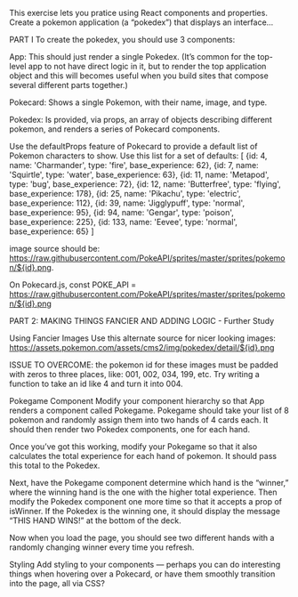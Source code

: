This exercise lets you pratice using React components and properties.
Create a pokemon application (a “pokedex”) that displays an interface...

PART I
To create the pokedex, you should use 3 components:

App:    This should just render a single Pokedex.
(It’s common for the top-level app to not have direct logic in it, but to render the top application object and this will becomes useful when you build sites that compose several different parts together.)

Pokecard:   Shows a single Pokemon, with their name, image, and type.


Pokedex:    Is provided, via props, an array of objects describing different pokemon, and renders a series               of Pokecard components.

Use the defaultProps feature of Pokecard to provide a default list of Pokemon characters to show. Use this list for a set of defaults:
[
  {id: 4, name: 'Charmander', type: 'fire', base_experience: 62},
  {id: 7, name: 'Squirtle', type: 'water', base_experience: 63},
  {id: 11, name: 'Metapod', type: 'bug', base_experience: 72},
  {id: 12, name: 'Butterfree', type: 'flying', base_experience: 178},
  {id: 25, name: 'Pikachu', type: 'electric', base_experience: 112},
  {id: 39, name: 'Jigglypuff', type: 'normal', base_experience: 95},
  {id: 94, name: 'Gengar', type: 'poison', base_experience: 225},
  {id: 133, name: 'Eevee', type: 'normal', base_experience: 65}
]

image source should be: https://raw.githubusercontent.com/PokeAPI/sprites/master/sprites/pokemon/${id}.png.


On Pokecard.js, 
const POKE_API = https://raw.githubusercontent.com/PokeAPI/sprites/master/sprites/pokemon/${id}.png

PART 2: MAKING THINGS FANCIER AND ADDING LOGIC - Further Study

Using Fancier Images
Use this alternate source for nicer looking images: https://assets.pokemon.com/assets/cms2/img/pokedex/detail/${id}.png

ISSUE TO OVERCOME: the pokemon id for these images must be padded with zeros to three places, like: 001, 002, 034, 199, etc. Try writing a function to take an id like 4 and turn it into 004.



Pokegame Component
Modify your component hierarchy so that App renders a component called Pokegame. Pokegame should take your list of 8 pokemon and randomly assign them into two hands of 4 cards each. It should then render two Pokedex components, one for each hand.



Once you’ve got this working, modify your Pokegame so that it also calculates the total experience for each hand of pokemon. It should pass this total to the Pokedex.



Next, have the Pokegame component determine which hand is the “winner,” where the winning hand is the one with the higher total experience. Then modify the Pokedex component one more time so that it accepts a prop of isWinner. If the Pokedex is the winning one, it should display the message “THIS HAND WINS!” at the bottom of the deck.




Now when you load the page, you should see two different hands with a randomly changing winner every time you refresh.

Styling
Add styling to your components — perhaps you can do interesting things when hovering over a Pokecard, or have them smoothly transition into the page, all via CSS?
